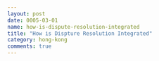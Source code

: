 ```yaml
---
layout: post
date: 0005-03-01
name: how-is-dispute-resolution-integrated
title: "How is Dispture Resolution Integrated"
category: hong-kong
comments: true
---
```


